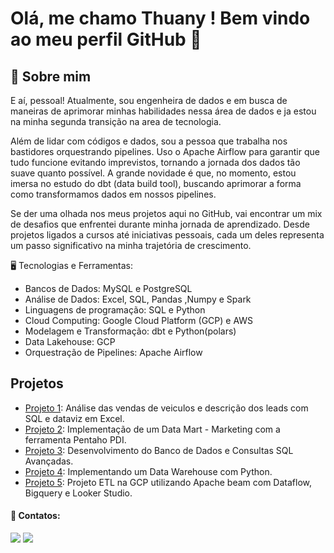 # Olá, me chamo Thuany ! Bem vindo ao meu perfil GitHub 👋

## 💫 Sobre mim

E aí, pessoal! Atualmente, sou engenheira de dados e em busca de maneiras de aprimorar minhas habilidades nessa área de dados e ja estou na minha segunda transição na area de tecnologia. 

Além de lidar com códigos e dados, sou a pessoa que trabalha nos bastidores orquestrando pipelines. Uso o Apache Airflow para garantir que tudo funcione evitando imprevistos, tornando a jornada dos dados tão suave quanto possível. A grande novidade é que, no momento, estou imersa no estudo do dbt (data build tool), buscando aprimorar a forma como transformamos dados em nossos pipelines.

Se der uma olhada nos meus projetos aqui no GitHub, vai encontrar um mix de desafios que enfrentei durante minha jornada de aprendizado. Desde projetos ligados a cursos até iniciativas pessoais, cada um deles representa um passo significativo na minha trajetória de crescimento.

🖥️ Tecnologias e Ferramentas:

- Bancos de Dados: MySQL e PostgreSQL
- Análise de Dados: Excel, SQL, Pandas ,Numpy e Spark
- Linguagens de programação: SQL e Python
- Cloud Computing: Google Cloud Platform (GCP) e AWS
- Modelagem e Transformação: dbt e Python(polars)
- Data Lakehouse: GCP 
- Orquestração de Pipelines: Apache Airflow


## Projetos
- [Projeto 1](https://github.com/thuanyvermelho/Analises_Dados_SQL/tree/1---An%C3%A1lise-de-Vendas-de-uma-rede-de-lojas-de-veiculos): Análise das vendas de veiculos e descrição dos leads com SQL e dataviz em Excel.
- [Projeto 2](https://github.com/thuanyvermelho/Data_Mart_Pentaho): Implementação de um Data Mart - Marketing com a ferramenta Pentaho PDI.
- [Projeto 3](https://github.com/thuanyvermelho/ProjetoBI_completo/tree/1-Desenvolvimento-do-Banco-de-Dados-e-Consultas-SQL-Avan%C3%A7adas): Desenvolvimento do Banco de Dados e Consultas SQL Avançadas.
- [Projeto 4](https://github.com/thuanyvermelho/ProjetoBI_completo/tree/2-Implementando_DataWarehouse): Implementando um Data Warehouse com Python.    
- [Projeto 5](https://github.com/thuanyvermelho/projeto_gcp_batch_dataflow_bigquery): Projeto ETL na GCP utilizando Apache beam com Dataflow, Bigquery e Looker Studio.
 

         
   
#### 📩 Contatos:

<div>
<a href ="mailto:thuanyvermelho@gmail.com"><img src="https://img.shields.io/badge/Gmail-D14836?style=for-the-badge&logo=gmail&logoColor=white" 
target="_blank"></a>
<a href="[https://www.linkedin.com/in/thuanyvermelho/](https://www.linkedin.com/in/thuanyvermelho/)" target="_blank"><img src="https://img.shields.io/badge/-LinkedIn-%230077B5?style=for-the-badge&logo=linkedin&logoColor=white" target="_blank"></a>   
</div>
          
          
